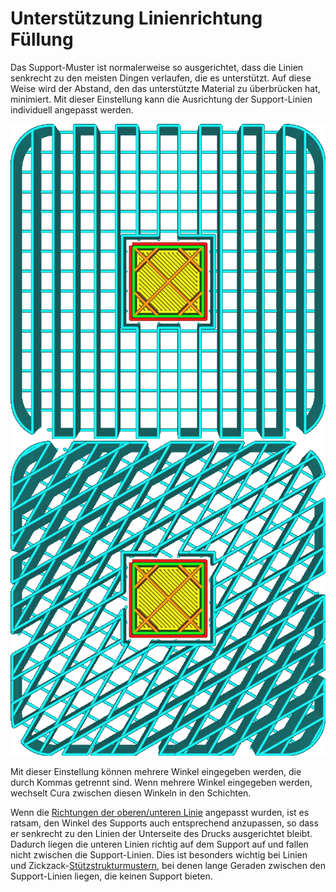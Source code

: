 Unterstützung Linienrichtung Füllung
====
Das Support-Muster ist normalerweise so ausgerichtet, dass die Linien senkrecht zu den meisten Dingen verlaufen, die es unterstützt. Auf diese Weise wird der Abstand, den das unterstützte Material zu überbrücken hat, minimiert. Mit dieser Einstellung kann die Ausrichtung der Support-Linien individuell angepasst werden.

<!--screenshot {
"image_path": "support_infill_angle_0.png",
"models": [{"script": "umbrella_square_rounded.scad"}],
"camera_position": [0, 0, 180],
"settings": {
    "support_enable": true,
    "support_infill_angles": [0]
},
"layer": 160,
"colours": 64
}-->
<!--screenshot {
"image_path": "support_infill_angle_30.png",
"models": [{"script": "umbrella_square_rounded.scad"}],
"camera_position": [0, 0, 180],
"settings": {
    "support_enable": true,
    "support_infill_angles": [30]
},
"layer": 160,
"colours": 64
}-->
<!--screenshot {
"image_path": "support_infill_angles.png",
"models": [{"script": "umbrella_square_rounded.scad"}],
"camera_position": [0, 0, 180],
"settings": {
    "support_enable": true,
    "support_infill_angles": [30, 60]
},
"layer": 160,
"colours": 64
}-->
![Ein Winkel von 0°](../../../articles/images/support_infill_angle_0.png)
![Abwechselnd zwischen 30° und 60°](../../../articles/images/support_infill_angles.png)

Mit dieser Einstellung können mehrere Winkel eingegeben werden, die durch Kommas getrennt sind. Wenn mehrere Winkel eingegeben werden, wechselt Cura zwischen diesen Winkeln in den Schichten.

Wenn die [Richtungen der oberen/unteren Linie](../top_bottom/skin_angles.md) angepasst wurden, ist es ratsam, den Winkel des Supports auch entsprechend anzupassen, so dass er senkrecht zu den Linien der Unterseite des Drucks ausgerichtet bleibt. Dadurch liegen die unteren Linien richtig auf dem Support auf und fallen nicht zwischen die Support-Linien. Dies ist besonders wichtig bei Linien und Zickzack-[Stützstrukturmustern](support_pattern.md), bei denen lange Geraden zwischen den Support-Linien liegen, die keinen Support bieten.

